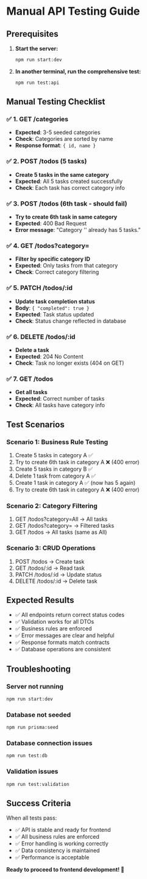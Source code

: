# Manual API Testing Guide

## Prerequisites

1. **Start the server:**
   ```bash
   npm run start:dev
   ```

2. **In another terminal, run the comprehensive test:**
   ```bash
   npm run test:api
   ```

## Manual Testing Checklist

### ✅ 1. GET /categories
- **Expected**: 3-5 seeded categories
- **Check**: Categories are sorted by name
- **Response format**: `{ id, name }`

### ✅ 2. POST /todos (5 tasks)
- **Create 5 tasks in the same category**
- **Expected**: All 5 tasks created successfully
- **Check**: Each task has correct category info

### ✅ 3. POST /todos (6th task - should fail)
- **Try to create 6th task in same category**
- **Expected**: 400 Bad Request
- **Error message**: "Category '<name>' already has 5 tasks."

### ✅ 4. GET /todos?category=<id>
- **Filter by specific category ID**
- **Expected**: Only tasks from that category
- **Check**: Correct category filtering

### ✅ 5. PATCH /todos/:id
- **Update task completion status**
- **Body**: `{ "completed": true }`
- **Expected**: Task status updated
- **Check**: Status change reflected in database

### ✅ 6. DELETE /todos/:id
- **Delete a task**
- **Expected**: 204 No Content
- **Check**: Task no longer exists (404 on GET)

### ✅ 7. GET /todos
- **Get all tasks**
- **Expected**: Correct number of tasks
- **Check**: All tasks have category info

## Test Scenarios

### Scenario 1: Business Rule Testing
1. Create 5 tasks in category A ✅
2. Try to create 6th task in category A ❌ (400 error)
3. Create 5 tasks in category B ✅
4. Delete 1 task from category A ✅
5. Create 1 task in category A ✅ (now has 5 again)
6. Try to create 6th task in category A ❌ (400 error)

### Scenario 2: Category Filtering
1. GET /todos?category=All → All tasks
2. GET /todos?category=<category-id> → Filtered tasks
3. GET /todos → All tasks (same as All)

### Scenario 3: CRUD Operations
1. POST /todos → Create task
2. GET /todos/:id → Read task
3. PATCH /todos/:id → Update status
4. DELETE /todos/:id → Delete task

## Expected Results

- ✅ All endpoints return correct status codes
- ✅ Validation works for all DTOs
- ✅ Business rules are enforced
- ✅ Error messages are clear and helpful
- ✅ Response formats match contracts
- ✅ Database operations are consistent

## Troubleshooting

### Server not running
```bash
npm run start:dev
```

### Database not seeded
```bash
npm run prisma:seed
```

### Database connection issues
```bash
npm run test:db
```

### Validation issues
```bash
npm run test:validation
```

## Success Criteria

When all tests pass:
- ✅ API is stable and ready for frontend
- ✅ All business rules are enforced
- ✅ Error handling is working correctly
- ✅ Data consistency is maintained
- ✅ Performance is acceptable

**Ready to proceed to frontend development! 🚀**

